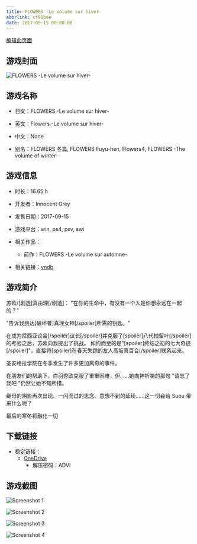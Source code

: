 ```yaml
---
title: FLOWERS -Le volume sur hiver-
abbrlink: cf91bee
date: 2017-09-15 00:00:00
---
```

[编辑此页面](https://github.com/ACG-3/ADV3-source/blob/main/source/_posts/games/FLOWERS%20-Le%20volume%20sur%20hiver-.md)

## 游戏封面

![FLOWERS -Le volume sur hiver-](https://pan.timero.xyz/d/onedrive/img_lib_001/FLOWERS%20-Le%20volume%20sur%20hiver-_cover.avif)


## 游戏名称

- 日文：FLOWERS -Le volume sur hiver-
- 英文：Flowers -Le volume sur hiver-
- 中文：None

- 别名：FLOWERS 冬篇, FLOWERS Fuyu-hen, Flowers4, FLOWERS -The volume of winter-


## 游戏信息

- 时长：16.65 h
- 开发者：Innocent Grey
- 发售日期：2017-09-15
- 游戏平台：win, ps4, psv, swi
- 相关作品：
   - 前作：FLOWERS -Le volume sur automne-

- 相关链接：[vndb](https://vndb.org/v19545)


## 游戏简介

苏欧/[剧透]真由理[/剧透]：  "在你的生命中，有没有一个人是你想永远在一起的？"

"告诉我到达[破坏者]真理女神[/spoiler]所需的钥匙。"

在成为尼西亚议会[/spoiler]议长[/spoiler]并克服了[spoiler]八代柚留叶[/spoiler]的考验之后，苏欧向我提出了挑战。  如约而至的是"[spoiler]终结之初的七大奇迹[/spoiler]"，直接将[spoiler]在春天失踪的友人高坂真百合[/spoiler]联系起来。

圣安格拉学院在冬季发生了许多更加离奇的事件。

在朋友们的帮助下，白羽秀欧克服了重重困难，但......她向神祈祷的那句 "请忘了我吧 "仍然让她不知所措。

继母的阴影再次出现、一闪而过的思念、意想不到的延续......这一切会给 Suou 带来什么呢？  

最后的寒冬将融化一切




## 下载链接

- 稳定链接：
    - [OneDrive](https://pan.timero.xyz/onedrive/adv_lib_001/FLOWERS%20-Le%20volume%20sur%20hiver-)
        - 解压密码：ADV!



## 游戏截图


![Screenshot 1](https://pan.timero.xyz/d/onedrive/img_lib_001/FLOWERS%20-Le%20volume%20sur%20hiver-_Screenshot_1.avif)

![Screenshot 2](https://pan.timero.xyz/d/onedrive/img_lib_001/FLOWERS%20-Le%20volume%20sur%20hiver-_Screenshot_2.avif)

![Screenshot 3](https://pan.timero.xyz/d/onedrive/img_lib_001/FLOWERS%20-Le%20volume%20sur%20hiver-_Screenshot_3.avif)

![Screenshot 4](https://pan.timero.xyz/d/onedrive/img_lib_001/FLOWERS%20-Le%20volume%20sur%20hiver-_Screenshot_4.avif)


